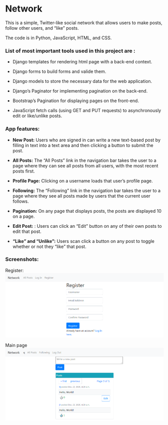 # Network

This is a simple, Twitter-like social network that allows users to make posts, follow other users, and “like” posts.

The code is in Python, JavaScript, HTML, and CSS.

### List of most important tools used in this project are :

* Django templates for rendering html page with a back-end context.

* Django forms to build forms and valide them.

* Django models to store the necessary data for the web application.
    
* Django’s Paginator for implementing pagination on the back-end.

* Bootstrap’s Pagination for displaying pages on the front-end.

* JavaScript fetch calls (using GET and PUT requests) to asynchronously edit or like/unlike posts.


### App features:

* __New Post:__ Users who are signed in can write a new text-based post by filling in text into a text area and then clicking a button to submit the post.

* __All Posts:__ The “All Posts” link in the navigation bar takes the user to a page where they can see all posts from all users, with the most recent posts first.

* __Profile Page:__ Clicking on a username loads that user’s profile page. 

* __Following:__ The “Following” link in the navigation bar takes the user to a page where they see all posts made by users that the current user follows.

* __Pagination:__ On any page that displays posts, the posts are displayed 10 on a page. 

* __Edit Post:__ : Users can click an “Edit” button on any of their own posts to edit that post.

* __“Like” and “Unlike”:__ Users scan click a button on any post to toggle whether or not they “like” that post.

### Screenshots:

Register:
![Register](./Screenshot_2020-12-22_Social_Network.png)

Main page
![Main_page](Screenshot_2020-12-22_Social_Network(1).png)



